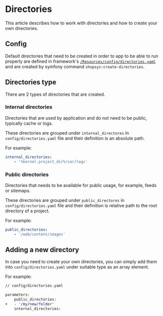 # Directories

This article describes how to work with directories and how to create your own directories.

## Config

Default directories that need to be created in order to app to be able to run properly are defined in framework's [`/Resources/config/directories.yaml`](https://github.com/shopsys/shopsys/blob/master/packages/framework/src/Resources/config/directories.yaml) and are created by symfony command `shopsys:create-directories`.

## Directories type

There are 2 types of directories that are created.

### Internal directories

Directories that are used by application and do not need to be public, typically cache or logs.

These directories are grouped under `internal_directores` in `config/directories.yaml` file and their definition is an absolute path.

For example:

```yaml
internal_directories:
    - '%kernel.project_dir%/var/logs'
```

### Public directories

Directories that needs to be available for public usage, for example, feeds or sitemaps.

These directories are grouped under `public_directores` in `config/directories.yaml` file and their definition is relative path to the root directory of a project.

For example:

```yaml
public_directories:
    - '/web/content/images'
```

## Adding a new directory

In case you need to create your own directories, you can simply add them into `config/directories.yaml` under suitable type as an array element.

For example:

```diff
// config/directories.yaml

parameters:
    public_directories:
+   - '/my/new/folder'
    internal_directories:
```
